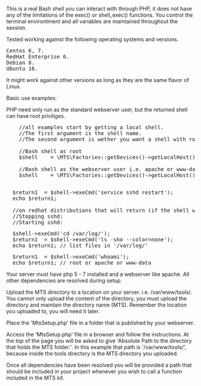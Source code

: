 This is a real Bash shell you can interact with through PHP, it does not have any of the limitations of the exec() or shell_exec() functions. You control the terminal environtment and all variables are maintained throughout the session.

Tested working against the following operating systems and versions.
<pre>
Centos 6, 7.
RedHat Enterprise 6.
Debian 8.
Ubuntu 16.
</pre>

It might work against other versions as long as they are the same flavor of Linux.

Basic use examples:

PHP need only run as the standard webserver user, but the returned shell can have root priviliges.
<pre>
	//all examples start by getting a local shell. 
	//The first argument is the shell name. 
	//The second argument is wether you want a shell with root priviliges
    
    //Bash shell as root
    $shell    = \MTS\Factories::getDevices()->getLocalHost()->getShell('bash', true);
    
    //Bash shell as the webserver user i.e. apache or www-data
    $shell    = \MTS\Factories::getDevices()->getLocalHost()->getShell('bash', false);
    
</pre>

<pre>
  $return1  = $shell->exeCmd('service sshd restart');
  echo $return1;
  
  //on redhat distributions that will return (if the shell was setup as root, as the webserver user would not have priviliges to services):
  //Stopping sshd:                                             [  OK  ]
  //Starting sshd:                                             [  OK  ]
</pre>

<pre>
  $shell->exeCmd('cd /var/log/');
  $return1  = $shell->exeCmd('ls -sho --color=none');
  echo $return1; // list files in '/var/log/'
</pre>


<pre>
  $return1  = $shell->exeCmd('whoami');
  echo $return1; // root or apache or www-data
</pre>

Your server must have php 5 - 7 installed and a webserver like apache. All other dependencies are resolved during setup.

Upload the MTS directory to a location on your server. i.e. /var/www/tools/. 
You cannot only upload the content of the directory, you must upload the directory and maintain the directory name (MTS).
Remember the location you uploaded to, you will need it later.

Place the 'MtsSetup.php' file in a folder that is published by your webserver.

Access the 'MtsSetup.php' file in a browser and follow the instructions. 
At the top of the page you will be asked to give 'Absolute Path to the directory that holds the MTS folder:'.
In this example that path is '/var/www/tools/', because inside the tools directory is the MTS directory you uploaded.

Once all dependencies have been resolved you will be provided a path that should be included in your
project whenever you wish to call a function included in the MTS kit.